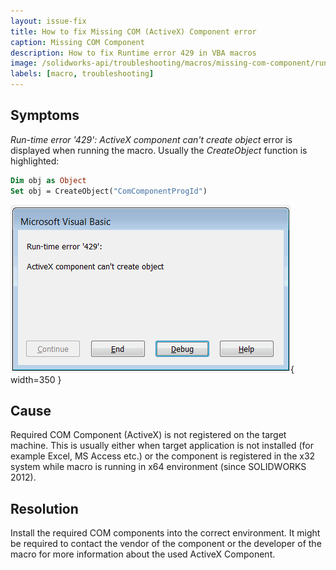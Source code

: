 ```yaml
---
layout: issue-fix
title: How to fix Missing COM (ActiveX) Component error
caption: Missing COM Component
description: How to fix Runtime error 429 in VBA macros
image: /solidworks-api/troubleshooting/macros/missing-com-component/runtime-error-429.png
labels: [macro, troubleshooting]
---
```

## Symptoms

*Run-time error '429': ActiveX component can't create object* error is displayed when running the macro. Usually the *CreateObject* function is highlighted:

~~~ vb
Dim obj as Object
Set obj = CreateObject("ComComponentProgId")
~~~

![Run-time error '429': ActiveX component can't create object](runtime-error-429.png){ width=350 }

## Cause

Required COM Component (ActiveX) is not registered on the target machine. This is usually either when target application is not installed (for example Excel, MS Access etc.) or the component is registered in the x32 system while macro is running in x64 environment (since SOLIDWORKS 2012).

## Resolution

Install the required COM components into the correct environment. It might be required to contact the vendor of the component or the developer of the macro for more information about the used ActiveX Component.
